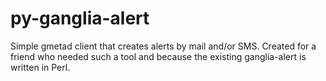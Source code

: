 # py-ganglia-alert

Simple gmetad client that creates alerts by mail and/or SMS.
Created for a friend who needed such a tool and because the existing ganglia-alert is written in Perl.


